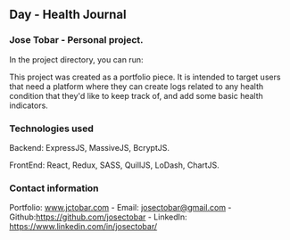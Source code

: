 ## Day - Health Journal

### Jose Tobar - Personal project. 
In the project directory, you can run:

This project was created as a portfolio piece. It is intended to target users that need a platform where they can create logs related to any health condition that they'd like to keep track of, and add some basic health indicators.

### Technologies used

Backend: ExpressJS, MassiveJS, BcryptJS. 

FrontEnd: React, Redux, SASS, QuillJS, LoDash, ChartJS.

### Contact information
Portfolio: www.jctobar.com - Email: josectobar@gmail.com - Github:https://github.com/josectobar - LinkedIn: https://www.linkedin.com/in/josectobar/

